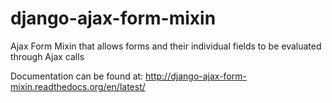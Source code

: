 django-ajax-form-mixin
======================

Ajax Form Mixin that allows forms and their individual fields to be evaluated through Ajax calls

Documentation can be found at: http://django-ajax-form-mixin.readthedocs.org/en/latest/
